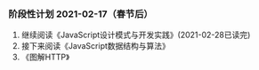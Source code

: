 ### 阶段性计划 2021-02-17（春节后）

1. 继续阅读《JavaScript设计模式与开发实践》(2021-02-28已读完)
2. 接下来阅读《JavaScript数据结构与算法》
3. 《图解HTTP》
